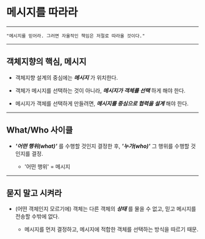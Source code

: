 # 메시지를 따라라
---
```
"메시지를 믿어라. 그러면 자율적인 책임은 저절로 따라올 것이다."
```
---
## 객체지향의 핵심, 메시지
- 객체지향 설계의 중심에는 ___메시지___ 가 위치한다.

- 객체가 메시지를 선택하는 것이 아니라, ___메시지가 객체를 선택___ 하게 해야 한다.
- 메시지가 객체를 선택하게 만들려면, ___메시지를 중심으로 협력을 설계___ 해야 한다.
---

## What/Who 사이클
- ___'어떤 행위(what)'___ 를 수행할 것인지 결정한 후, ___'누가(who)'___ 그 행위를 수행할 것인지를 결정.

  - '어떤 행위' = 메시지
---

## 묻지 말고 시켜라
- (어떤 객체인지 모르기에) 객체는 다른 객체의 ___상태___ 를 물을 수 없고, 믿고 메시지를 전송할 수밖에 없다.

  - 메시지를 먼저 결정하고, 메시지에 적합한 객체를 선택하는 방식을 따르기 때문.
